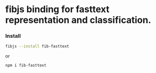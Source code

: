 fibjs binding for fasttext representation and classification.
===

### Install

```sh
fibjs --install fib-fasttext
```
or
```sh
npm i fib-fasttext
```

